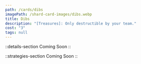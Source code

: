 ```yaml
---
path: /cards/dibs
imagePath: /shard-card-images/dibs.webp
title: Dibs
description: "[Treasures]: Only destructible by your team."
cost: "3"
tags: null
---
```


::details-section
Coming Soon
::

::strategies-section
Coming Soon
::
